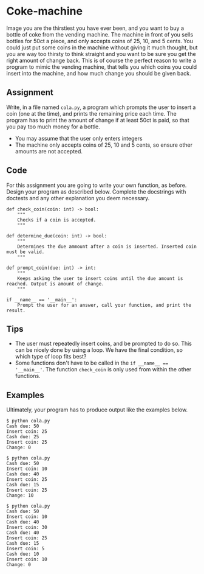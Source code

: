 # Coke-machine

Image you are the thirstiest you have ever been, and you want to buy a bottle of coke from the vending machine. The machine in front of you sells bottles for 50ct a piece, and only accepts coins of 25, 10, and 5 cents.
You could just put some coins in the machine without giving it much thought, but you are way too thirsty to think straight and you want to be sure you get the right amount of change back.
This is of course the perfect reason to write a program to mimic the vending machine, that tells you which coins you could insert into the machine, and how much change you should be given back.

## Assignment
Write, in a file named `cola.py`, a program which prompts the user to insert a coin (one at the time), and prints the remaining price each time.
The program has to print the amount of change if at least 50ct is paid, so that you pay too much money for a bottle.

* You may assume that the user only enters integers
* The machine only accepts coins of 25, 10 and 5 cents, so ensure other amounts are not accepted.

## Code

For this assignment you are going to write your own function, as before. Design your program as described below. Complete the docstrings with doctests and any other explanation you deem necessary.


    def check_coin(coin: int) -> bool:
        """
        Checks if a coin is accepted.
        """

    def determine_due(coin: int) -> bool:
        """
        Determines the due ammount after a coin is inserted. Inserted coin must be valid.
        """

    def prompt_coin(due: int) -> int:
        """
        Keeps asking the user to insert coins until the due amount is reached. Output is amount of change.
        """

    if __name__ == '__main__':
        Prompt the user for an answer, call your function, and print the result.

## Tips

* The user must repeatedly insert coins, and be prompted to do so. This can be nicely done by using a loop. We have the final condition, so which type of loop fits best?
* Some functions don't have to be called in the `if __name__ == '__main__'`. The function `check_coin` is only used from within the other functions.

## Examples

Ultimately, your program has to produce output like the examples below.

    $ python cola.py
    Cash due: 50
    Insert coin: 25
    Cash due: 25
    Insert coin: 25
    Change: 0

    $ python cola.py
    Cash due: 50
    Insert coin: 10
    Cash due: 40
    Insert coin: 25
    Cash due: 15
    Insert coin: 25
    Change: 10

    $ python cola.py
    Cash due: 50
    Insert coin: 10
    Cash due: 40
    Insert coin: 30
    Cash due: 40
    Insert coin: 25
    Cash due: 15
    Insert coin: 5
    Cash due: 10
    Insert coin: 10
    Change: 0
